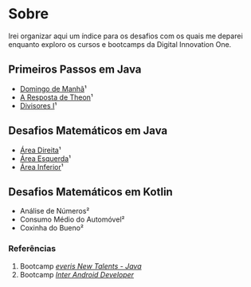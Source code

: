 # Sobre

Irei organizar aqui um índice para os desafios com os quais me deparei enquanto exploro os cursos e bootcamps da Digital Innovation One.

## Primeiros Passos em Java

- [Domingo de Manhã](https://github.com/caiohscruz/DIO-everis-Desafio-PrimeirosPassosJava)¹
- [A Resposta de Theon](https://github.com/caiohscruz/DIO-everis-Desafio-PrimeirosPassosJava)¹
- [Divisores I](https://github.com/caiohscruz/DIO-everis-Desafio-PrimeirosPassosJava)¹

## Desafios Matemáticos em Java

- [Área Direita](https://github.com/caiohscruz/DIO-Desafio-SetoresMatriz)¹
- [Área Esquerda](https://github.com/caiohscruz/DIO-Desafio-SetoresMatriz)¹
- [Área Inferior](https://github.com/caiohscruz/DIO-Desafio-SetoresMatriz)¹

## Desafios Matemáticos em Kotlin

- Análise de Números²
- Consumo Médio do Automóvel²
- Coxinha do Bueno²

### Referências

1. Bootcamp *<u>everis New Talents - Java</u>*
2. Bootcamp <u>*Inter Android Developer*</u>


